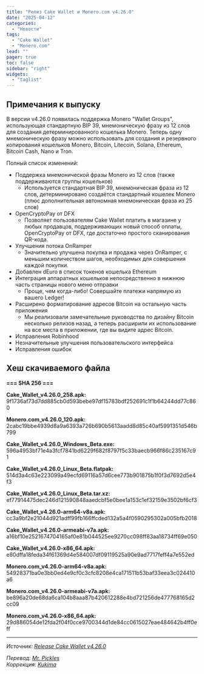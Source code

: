 ```yaml
---
title: "Релиз Cake Wallet и Monero.com v4.26.0"
date: "2025-04-12"
categories:
  - "Новости"
tags:
  - "Cake Wallet"
  - "Monero.com"
lead: ""
pager: true
toc: false
sidebar: "right"
widgets:
  - "taglist"
---
```


## Примечания к выпуску

В версии v4.26.0 появилась поддержка Monero "Wallet Groups", использующая стандартную BIP 39, мнемоническую фразу из 12 слов для создания детерминированного кошелька Monero. Теперь одну мнемоническую фразу можно использовать для создания и резервного копирования кошельков Monero, Bitcoin, Litecoin, Solana, Ethereum, Bitcoin Cash, Nano и Tron.

Полный список изменений:

- Поддержка мнемонической фразы Monero из 12 слов (также поддерживаются группы кошельков)
  - Используется стандартная BIP 39, мнемоническая фраза из 12 слов, детерминировано создаётся стандартный кошелек Monero (плюс дополнительная автономная мнемоническая фраза из 25 слов)
- OpenCryptoPay от DFX
  - Позволяет пользователям Cake Wallet платить в магазине у любых продавцов, поддерживающих новый способ оплаты, OpenCryptoPay от DFX, где достаточно простого сканирования QR-кода.
- Улучшения потока OnRamper
  - Значительно улучшена покупка и продажа через OnRamper, с меньшим количеством шагов, необходимых для совершения каждой покупки.
- Добавлен dEuro в список токенов кошелька Ethereum
- Интеграция аппаратных кошельков непосредственно в нижнюю часть страницы нового меню отправки
  - Проще, чем когда-либо! Совершайте платежи напрямую из вашего Ledger!
- Расширено форматирование адресов Bitcoin на остальную часть приложения
  - Мы реализовали замечательные руководства по дизайну Bitcoin несколько релизов назад, а теперь расширили их использование на все места в приложении, где вы видите адрес Bitcoin.
- Исправления Robinhood
- Незначительные улучшения пользовательского интерфейса
- Исправления ошибок

## Хеш скачиваемого файла

**=== SHA 256 ===**

**Cake_Wallet_v4.26.0_258.apk:**
9f1736af73d7dd885cb0d593bebe97df15783bdf252691c1f1b64244dd77c860

**Monero.com_v4.26.0_120.apk:**
2cabc19bbe4939d8a9a6393a726b690b5613aadd8d85c40af5991351d546b799

**Cake_Wallet_v4.26.0_Windows_Beta.exe:**
596a4953bf71e4a3fcf7841bd6229f682f8797f5c33baecb966f86c235167c91

**Cake_Wallet_v4.26.0_Linux_Beta.flatpak:**
514d3a4c63e223099a49ecfd69116a57d6cee773b901875b1f0f3d7692d5e4f3

**Cake_Wallet_v4.26.0_Linux_Beta.tar.xz:**
ef77914475dec246d121590848aaedcbf5e0bee1a153c1ef32159e3502bf6cf3

**Cake_Wallet_v4.26.0-arm64-v8a.apk:**
cc3a9bf2e21044d921adff99fb166ffcded132a5a4f0590295302a005bfb2018

**Cake_Wallet_v4.26.0-armeabi-v7a.apk:**
a16bf10e2521674704165af0e81b044525ee9270cc098ff83aa18734ff69e050

**Cake_Wallet_v4.26.0-x86_64.apk:**
e80dffa18feda34f61369d4e584007df09119525a90e9ad7717feff4a7e552ed

**Monero.com_v4.26.0-arm64-v8a.apk:**
54928371ba0e3bb0ed4e9cf0c3cfc8208e4ca171511b53baf33eea3c024410a6

**Monero.com_v4.26.0-armeabi-v7a.apk:**
be896a20de68da6ca104b8aaa87b420612288e4bd721256de477768165d2cc09

**Monero.com_v4.26.0-x86_64.apk:**
29d886054de12fda2f04f0cce9700344d1de84cc0615027eae484642b4ff0eff

---

_Источник: [Release Cake Wallet v4.26.0](https://github.com/cake-tech/cake_wallet/releases/tag/v4.26.0)_

_Перевод: [Mr. Pickles](https://t.me/v1docq47)_  
_Коррекция: [Kukima](https://t.me/Kukima)_
